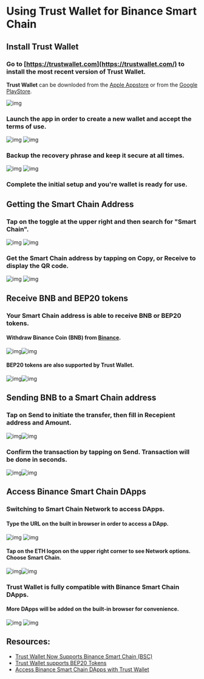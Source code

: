 # Using Trust Wallet for Binance Smart Chain

## Install Trust Wallet
### Go to [https://trustwallet.com](https://trustwallet.com/) to install the most recent version of Trust Wallet. 

**Trust Wallet** can be downloded from the [Apple Appstore](https://apps.apple.com/app/trust-ethereum-wallet/id1288339409) or from the [Google PlayStore](https://play.google.com/store/apps/details?id=com.wallet.crypto.trustapp).


![img](https://community.trustwallet.com/uploads/default/original/2X/6/6b642949b5dd4eebe98e7aa167e7ff04cc70b892.jpeg)

### Launch the app in order to create a new wallet and accept the terms of use.

![img](https://community.trustwallet.com/uploads/default/original/2X/5/52d46c162192b89edba1b2b3129c266fb7e4d92a.png) ![img](https://community.trustwallet.com/uploads/default/original/2X/2/2d9d6a99f9fc6dc27c6aeddde84b56ce73697382.png)

### Backup the recovery phrase and keep it secure at all times.

![img](https://community.trustwallet.com/uploads/default/original/2X/4/41b2495609f16a9194bf6c3df5174c5ac5259bb3.png) ![img](https://community.trustwallet.com/uploads/default/original/2X/d/d07d337aa4622d9119db503510230e37c9f1b169.png)

### Complete the initial setup and you're wallet is ready for use.


## Getting the Smart Chain Address

### Tap on the toggle at the upper right and then search for "Smart Chain".

![img](https://community.trustwallet.com/uploads/default/original/2X/a/a6131d70d21d5e74910f8d23b285db49bd4f64eb.png) ![img](https://community.trustwallet.com/uploads/default/original/2X/6/6577162a9d77793646b6adf99ef3f097c67476ff.png)

### Get the Smart Chain address by tapping on Copy, or Receive to display the QR code.
![img](https://community.trustwallet.com/uploads/default/original/2X/e/ea9fdbbc82484c719e5f46de57246f12784b0338.png) ![img](https://community.trustwallet.com/uploads/default/original/2X/3/3be288062f1a6e4504e1cb533819b45e0be4a242.png)


## Receive BNB and BEP20 tokens

### Your Smart Chain address is able to receive BNB or BEP20 tokens.

#### Withdraw Binance Coin (BNB) from [Binance](https://www.binance.com/). 

![img](https://community.trustwallet.com/uploads/default/original/2X/5/5e1d002bd14ffbdbf320ce3655e1e43584977e3a.png)![img](https://community.trustwallet.com/uploads/default/original/2X/e/ed6cb30198e9e090fcd0221c135b908488fc30fd.png)

#### BEP20 tokens are also supported by Trust Wallet.

![img](https://community.trustwallet.com/uploads/default/original/2X/2/29174d037eafd5f4fd5b1145adff546990e491a6.png)![img](https://community.trustwallet.com/uploads/default/original/2X/d/d80e63ec767472c3e715cef47ce2661d2706857e.png)

## Sending BNB to a Smart Chain address

### Tap on Send to initiate the transfer, then fill in Recepient address and Amount.
![img](https://community.trustwallet.com/uploads/default/original/2X/e/ed6cb30198e9e090fcd0221c135b908488fc30fd.png)![img](https://community.trustwallet.com/uploads/default/original/2X/7/7ef80775fcbd0b2398f7a9e34b272df9b996e033.png)

### Confirm the transaction by tapping on Send. Transaction will be done in seconds.
![img](https://community.trustwallet.com/uploads/default/original/2X/8/84abbc16a4aa29b7cbaef006b33fc07d08ad3db3.png)![img](https://community.trustwallet.com/uploads/default/original/2X/5/53838ddadeff6edecd2d9e6ab27b78e4cc206c3d.png)

## Access Binance Smart Chain DApps

### Switching to Smart Chain Network to access DApps.

#### Type the URL on the built in browser in order to access a DApp.

![img](https://community.trustwallet.com/uploads/default/original/2X/9/90115e7af0d1700a840fbcd0feccf42e82b93cf4.png) ![img](https://community.trustwallet.com/uploads/default/original/2X/3/393cef8d14c0843e49d033d8c9125ecf95feeb0f.png)

#### Tap on the ETH logon on the upper right corner to see Network options. Choose Smart Chain.

![img](https://community.trustwallet.com/uploads/default/original/2X/b/b858f06f37f48f69ca8bfa3bdfc6f33f662b5779.jpeg)![img](https://community.trustwallet.com/uploads/default/original/2X/2/20b71660b78cf7092a4e1e9d7c2141edd981bccb.png)

### Trust Wallet is fully compatible with Binance Smart Chain DApps.
#### More DApps will be added on the built-in browser for convenience.

![img](https://community.trustwallet.com/uploads/default/original/2X/5/547a4c4775cf765f80f02354a779e0cac7df2c03.png) ![img](https://community.trustwallet.com/uploads/default/original/2X/2/2bfb05e249c3c182197a2e4d4f7e00e1d9208058.png)

## Resources:
* [Trust Wallet Now Supports Binance Smart Chain (BSC)](https://community.trustwallet.com/t/trust-wallet-now-supports-binance-smart-chain-bsc/67250/3)
* [Trust Wallet supports BEP20 Tokens](https://community.trustwallet.com/t/trust-wallet-supports-bep20-tokens/69079/2)
* [Access Binance Smart Chain DApps with Trust Wallet](https://community.trustwallet.com/t/access-binance-smart-chain-dapps-with-trust-wallet/70660/2)




